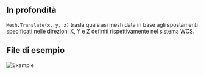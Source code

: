 ## In profondità
`Mesh.Translate(x, y, z)` trasla qualsiasi mesh data in base agli spostamenti specificati nelle direzioni X, Y e Z definiti rispettivamente nel sistema WCS.

## File di esempio

![Example](./Autodesk.DesignScript.Geometry.Mesh.Translate(mesh,%20x,%20y,%20z)_img.jpg)
